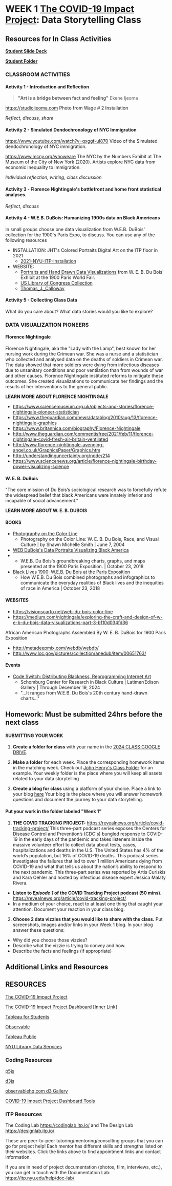 # WEEK 1 [The COVID-19 Impact Project](https://itp.nyu.edu/covid19impactproject/): Data Storytelling Class

## Resources for In Class Activities
**[Student Slide Deck](https://docs.google.com/presentation/d/1NVSOgGxW6BMEdycfTfxMvEv8SQU1lIrzWNOBSlW_Y-g/edit#slide=id.p4)**

**[Student Folder](https://drive.google.com/drive/folders/1-eAZBi_zSsF0js8m4by278C5qfIdX5OI?usp=sharing)**
### CLASSROOM ACTIVITIES

#### Activity 1 - Introduction and Reflection

> **"Art is a bridge between fact and feeling"**
> Ekene Ijeoma

https://studioijeoma.com  Photo from Wage # 2 Installation

_Reflect, discuss, share_

#### Activity 2 - Simulated Dendochronology of NYC Immigration

https://www.youtube.com/watch?v=qxggf-ul870  Video of the Simulated dendochronology of NYC immigration.

https://www.mcny.org/whoweare  The NYC by the Numbers Exhibit at The Museum of the City of New York (2020). Artists explore NYC data from economic inequality to immigration.

_Individual reflection, writing, class discussion_

#### Activity 3 - Florence Nightingale's battlefront and home front statistical analyses.

_Reflect, discuss_

#### Activity 4 - W.E.B. DuBois: Humanizing 1900s data on Black Americans


In small groups choose one data visualization from W.E.B. DuBois' collection for the 1900's Paris Expo, to discuss. You can use any of the following resources

- INSTALLATION: JHT's Colored Portraits Digital Art on the ITP floor in 2021
  - [2021-NYU-ITP-Installation](https://jht1493.github.io/2021-NYU-ITP-Installation/?v=2023-10-27-10:26:42)
- WEBSITE:
  - [Portraits and Hand Drawn Data Visualizations](http://metadeepmix.com/webdb/webdb/) from W. E. B. Du Bois' Exhibit at the 1900 Paris World Fair.
  - [US Library of Congress Collection](https://www.loc.gov/pictures/collection/anedub/)
  - [Thomas_J._Calloway](https://en.wikipedia.org/wiki/Thomas_J._Calloway)

#### Activity 5 - Collecting Class Data
What do you care about?  What data stories would you like to explore?

### DATA VISUALIZATION PIONEERS

#### Florence Nightingale

Florence Nightingale, aka the "Lady with the Lamp", best known for her nursing work during the Crimean war. She was a nurse and a statistician who collected and analysed data on the deaths of soldiers in Crimean war. The data showed that more soldiers were dying from infectious diseases due to unsanitary conditions and poor ventilation than from wounds of war and other causes. Florence Nightingale instituted reforms to mitigate these outcomes. She created visualizations to communicate her findings and the results of her interventions to the general public.

**LEARN MORE ABOUT FLORENCE NIGHTINGALE**

- https://www.sciencemuseum.org.uk/objects-and-stories/florence-nightingale-pioneer-statistician
- https://www.theguardian.com/news/datablog/2010/aug/13/florence-nightingale-graphics
- https://www.britannica.com/biography/Florence-Nightingale
- http://www.theguardian.com/commentisfree/2021/feb/11/florence-nightingale-covid-fresh-air-britain-ventilated
- http://www.florence-nightingale-avenging-angel.co.uk/GraphicsPaper/Graphics.htm
- http://understandinguncertainty.org/node/214
- https://www.sciencenews.org/article/florence-nightingale-birthday-power-visualizing-science

#### W. E. B. DuBois

"The core mission of Du Bois’s sociological research was to forcefully refute the widespread belief that black Americans were innately inferior and incapable of social advancement.”

**LEARN MORE ABOUT W. E. B. DUBOIS**

#### BOOKS

- [Photography on the Color Line](https://a.co/d/9Q49ARC)
    - Photography on the Color Line: W. E. B. Du Bois, Race, and Visual Culture | by Shawn Michelle Smith | June 7, 2004
- [WEB DuBois's Data Portraits Visualizing Black America](https://a.co/d/aOikO6H)
-   - W.E.B. Du Bois's groundbreaking charts, graphs, and maps presented at the 1900 Paris Exposition.  | October 23, 2018
- [Black Lives 1900: W.E.B. Du Bois at the Paris Exposition](https://a.co/d/jaEwTQs)
  - How W.E.B. Du Bois combined photographs and infographics to communicate the everyday realities of Black lives and the inequities of race in America | October 23, 2018


#### WEBSITES

- https://visionscarto.net/web-du-bois-color-line
- https://medium.com/nightingale/exploring-the-craft-and-design-of-w-e-b-du-bois-data-visualizations-part-3-b110d034fd36

African American Photographs Assembled By W. E. B. DuBois for 1900 Paris Exposition

- http://metadeepmix.com/webdb/webdb/
- http://www.loc.gov/pictures/collection/anedub/item/00651763/

#### Events

- [Code Switch: Distributing Blackness, Reprogramming Internet Art](https://drupal.nypl.org/events/exhibitions/code-switch-distributing-blackness-reprogramming-internet-art)
  - Schomburg Center for Research in Black Culture | Latimer/Edison Gallery | Through December 19, 2024
  - "...It ranges from W.E.B. Du Bois's 20th century hand-drawn charts..."


## Homework: Must be submitted 24hrs before the next class

#### SUBMITTING YOUR WORK

1. **Create a folder for class** with your name in the [2024 CLASS GOOGLE DRIVE](https://drive.google.com/drive/folders/1-eAZBi_zSsF0js8m4by278C5qfIdX5OI?usp=sharing). 

2. **Make a folder** for each week.  Place the corresponding homework items in the matching week.  Check out [John Henry's Class Folder](https://drive.google.com/drive/folders/1RvoDM8D6L7xAWtm96zeZuBD-lqaOZDO3?usp=sharing) for an example. Your weekly folder is the place where you will keep all assets related to your data storytelling
3. **Create a blog for class** using a platform of your choice.  Place a link to your blog [here](https://docs.google.com/presentation/d/1NVSOgGxW6BMEdycfTfxMvEv8SQU1lIrzWNOBSlW_Y-g/edit#slide=id.g30f7365744f_0_0)  Your blog is the place where you will answer homework questions and document the journey to your data storytelling.

#### Put your work in the folder labeled "Week 1"

<!-- 1. **Reflect on Week 1 class.** Think about whether you might like to contribute to building the project or creating a new piece of work for your final project. _Be prepared to discuss in class._-->

1. **THE COVID TRACKING PROJECT:** https://revealnews.org/article/covid-tracking-project/
   This three-part podcast series exposes the Centers for Disease Control and Prevention’s (CDC's) bungled response to COVID-19 in the early days of the pandemic and takes listeners inside the massive volunteer effort to collect data about tests, cases, hospitalizations and deaths in the U.S. The United States has 4% of the world’s population, but 16% of COVID-19 deaths. This podcast series investigates the failures that led to over 1 million Americans dying from COVID-19 and what that tells us about the nation’s ability to respond to the next pandemic. This three-part series was reported by Artis Curiskis and Kara Oehler and hosted by infectious disease expert Jessica Malaty Rivera.

- **Listen to _Episode 1_ of the COVID Tracking Project podcast (50 mins).** https://revealnews.org/article/covid-tracking-project/
- In a medium of your choice, react to at least one thing that caught your attention. Document your reaction in your class blog.


2. **Choose 2 data vizzies that you would like to share with the class.** Put screenshots, images and/or links in your Week 1 blog.  In your blog answer these questions:

- Why did you choose those vizzies?
- Describe what the vizzie is trying to convey and how.
- Describe the facts and feelings (if appropriate)

## Additional Links and Resources

## RESOURCES

[The COVID-19 Impact Project](https://itp.nyu.edu/covid19impactproject/)

[The COVID-19 Impact Project Dashboard](https://itp.nyu.edu/covid19impactproject/covid19-dashboard/)
    \[[Inner Link](https://jht1493.net/COVID-19-Impact/Dashboard/a0/?hide=1)\]

[Tableau for Students](https://www.tableau.com/university-students)

[Observable](https://observablehq.com/)

[Tableau Public](https://public.tableau.com/app/discover)

[NYU Library Data Services](https://library.nyu.edu/departments/data-services/)

### Coding Resources

[p5js](https://p5js.org/)

[d3js](https://d3js.org/)

[observablehq.com d3 Gallery](https://observablehq.com/@d3/gallery)

[COVID-19 Impact Project Dashboard Tools](https://jht1493.net/COVID-19-Impact/Project/docs/d06-code)

### ITP Resources

The Coding Lab https://codinglab.itp.io/ and The Design Lab https://designlab.itp.io/

These are peer-to-peer tutoring/mentoring/consulting groups that you can go for project help! Each mentor has different skills and strengths listed on their websites. Click the links above to find appointment links and contact information.

If you are in need of project documentation (photos, film, interviews, etc.), you can get in touch with the Documentation Lab: https://itp.nyu.edu/help/doc-lab/
